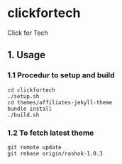 # clickfortech
Click for Tech

## 1. Usage
### 1.1 Procedur to setup and build
```
cd clickfortech
./setup.sh
cd themes/affiliates-jekyll-theme
bundle install
./build.sh
```

### 1.2 To fetch latest theme
```
git remote update
git rebase origin/rashok-1.0.3
```
